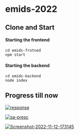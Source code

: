 # emids-2022
## Clone and Start
#### Starting the frontend

```
cd emids-frotned
npm start
```


#### Starting the backend

```
cd emids-backend
node index
```


## Progress till now

<a href="https://ibb.co/6vC0L13"><img src="https://i.ibb.co/YDsBwyz/response.png" alt="response" border="0"></a>


<a href="https://ibb.co/93hRCXH"><img src="https://i.ibb.co/XkDmvBx/sa-presc.png" alt="sa-presc" border="0"></a>

<a href="https://ibb.co/xCjKP8M"><img src="https://i.ibb.co/4mTw9gj/Screenshot-2022-11-12-173145.png" alt="Screenshot-2022-11-12-173145" border="0"></a>

